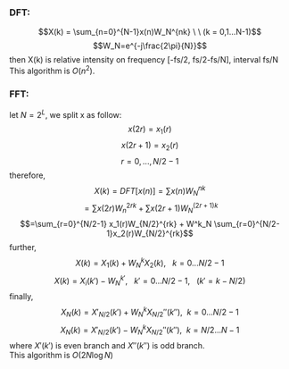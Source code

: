 ### DFT:
$$X(k) = \sum_{n=0}^{N-1}x(n)W_N^{nk} \ \ (k = 0,1...N-1)$$
$$W_N=e^{-j\frac{2\pi}{N}}$$
then X(k) is relative intensity on frequency [-fs/2, fs/2-fs/N], interval fs/N  
This algorithm is $O(n^2)$.  

### FFT:
let $N = 2^L$, we split x as follow:
$$x(2r)=x_1(r)$$
$$x(2r+1)=x_2(r)$$
$$r=0, ..., N/2-1$$
therefore, 
$$X(k)=DFT[x(n)]=\sum x(n)W_N^{nk}$$
$$=\sum x(2r)W_n^{2rk} + \sum x(2r+1)W_N^{(2r+1)k}$$
$$=\sum_{r=0}^{N/2-1} x_1(r)W_{N/2}^{rk} + W^k_N \sum_{r=0}^{N/2-1}x_2(r)W_{N/2}^{rk}$$
further,
$$X(k)=X_1(k) + W^k_N X_2(k),\ \ \ k=0...N/2-1$$
$$X(k)=X_i(k')-W_N^{k'},\ \ \ k'=0...N/2-1,\ \ \ (k'=k-N/2)$$
finally,
$$X_N(k)=X'_{N/2}(k')+W_N^kX_{N/2}''(k''),\ \ k = 0...N/2-1$$
$$X_N(k)=X'_{N/2}(k')-W_N^kX_{N/2}''(k''),\ \ k = N/2...N-1$$
where $X'(k')$ is even branch and $X''(k'')$ is odd branch.  
This algorithm is $O(2N\log N)$